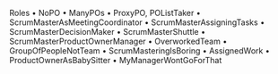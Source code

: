 Roles
	• NoPO
	• ManyPOs
	• ProxyPO, POListTaker
	• ScrumMasterAsMeetingCoordinator
	• ScrumMasterAssigningTasks
	• ScrumMasterDecisionMaker
	• ScrumMasterShuttle
	• ScrumMasterProductOwnerManager
	• OverworkedTeam
	• GroupOfPeopleNotTeam
	• ScrumMasteringIsBoring
	• AssignedWork
	• ProductOwnerAsBabySitter
	• MyManagerWontGoForThat
